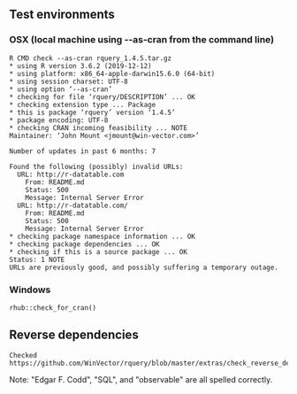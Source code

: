 

## Test environments

### OSX (local machine using --as-cran from the command line)

    R CMD check --as-cran rquery_1.4.5.tar.gz 
    * using R version 3.6.2 (2019-12-12)
    * using platform: x86_64-apple-darwin15.6.0 (64-bit)
    * using session charset: UTF-8
    * using option ‘--as-cran’
    * checking for file ‘rquery/DESCRIPTION’ ... OK
    * checking extension type ... Package
    * this is package ‘rquery’ version ‘1.4.5’
    * package encoding: UTF-8
    * checking CRAN incoming feasibility ... NOTE
    Maintainer: ‘John Mount <jmount@win-vector.com>’
    
    Number of updates in past 6 months: 7
    
    Found the following (possibly) invalid URLs:
      URL: http://r-datatable.com
        From: README.md
        Status: 500
        Message: Internal Server Error
      URL: http://r-datatable.com/
        From: README.md
        Status: 500
        Message: Internal Server Error
    * checking package namespace information ... OK
    * checking package dependencies ... OK
    * checking if this is a source package ... OK
    Status: 1 NOTE
    URLs are previously good, and possibly suffering a temporary outage.
    
### Windows

    rhub::check_for_cran()

## Reverse dependencies

    Checked https://github.com/WinVector/rquery/blob/master/extras/check_reverse_dependencies.md

Note: "Edgar F. Codd", "SQL", and "observable" are all spelled correctly.
